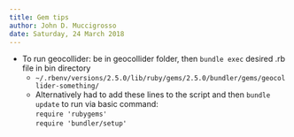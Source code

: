 ```yaml
---
title: Gem tips
author: John D. Muccigrosso
date: Saturday, 24 March 2018
---
```


- To run geocollider: be in geocollider folder, then `bundle exec` desired .rb file in bin directory
    - `~/.rbenv/versions/2.5.0/lib/ruby/gems/2.5.0/bundler/gems/geocollider-something/`
    - Alternatively had to add these lines to the script and then `bundle update` to run via basic command:  
        `require 'rubygems'`  
        `require 'bundler/setup'`

